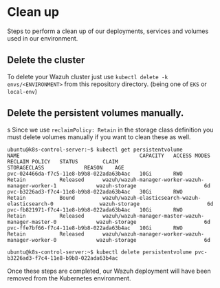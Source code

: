 # Clean up

Steps to perform a clean up of our deployments, services and volumes used in our environment.

## Delete the cluster

To delete your Wazuh cluster just use `kubectl delete -k envs/<ENVIRONMENT>` from this repository directory. (being <ENVIRONMENT> one of `EKS` or `local-env`)

## Delete the persistent volumes manually.
s
Since we use `reclaimPolicy: Retain` in the storage class definition you must delete volumes manually if you want to clean these as well.


```
ubuntu@k8s-control-server:~$ kubectl get persistentvolume
NAME                                       CAPACITY   ACCESS MODES   RECLAIM POLICY   STATUS        CLAIM                                                         STORAGECLASS             REASON    AGE
pvc-024466da-f7c5-11e8-b9b8-022ada63b4ac   10Gi       RWO            Retain           Released      wazuh/wazuh-manager-worker-wazuh-manager-worker-1             wazuh-storage                      6d
pvc-b3226ad3-f7c4-11e8-b9b8-022ada63b4ac   30Gi       RWO            Retain           Bound         wazuh/wazuh-elasticsearch-wazuh-elasticsearch-0               wazuh-storage                      6d
pvc-fb821971-f7c4-11e8-b9b8-022ada63b4ac   10Gi       RWO            Retain           Released      wazuh/wazuh-manager-master-wazuh-manager-master-0             wazuh-storage                      6d
pvc-ffe7bf66-f7c4-11e8-b9b8-022ada63b4ac   10Gi       RWO            Retain           Released      wazuh/wazuh-manager-worker-wazuh-manager-worker-0             wazuh-storage                      6d
```

```
ubuntu@k8s-control-server:~$ kubectl delete persistentvolume pvc-b3226ad3-f7c4-11e8-b9b8-022ada63b4ac
```

Once these steps are completed, our Wazuh deployment will have been removed from the Kubernetes environment.
